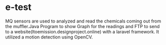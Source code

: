 # e-test
MQ sensors are used to analyzed and read the chemicals coming out from the muffler.Java Program to show Graph for the readings and FTP to send to a website(ltoemission.designproject.online) with a laravel framework. It utilized a motion detection using OpenCV.

